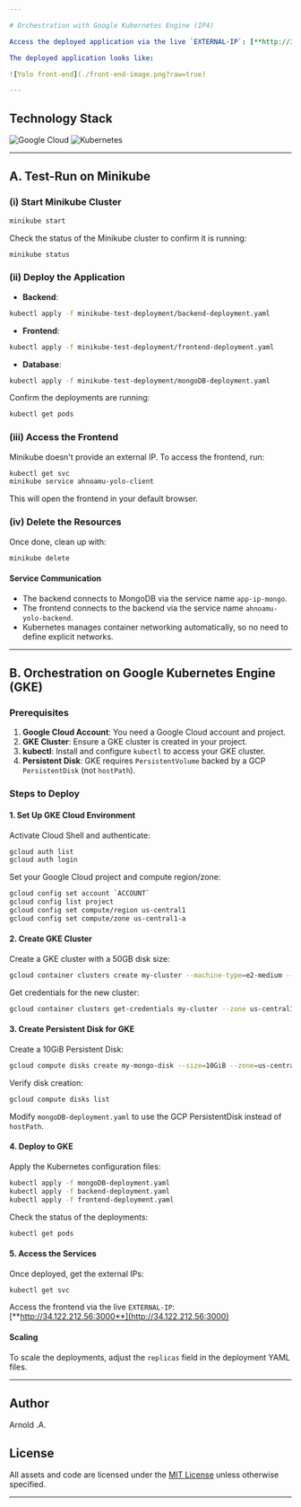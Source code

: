 ```yaml
---

# Orchestration with Google Kubernetes Engine (IP4)

Access the deployed application via the live `EXTERNAL-IP`: [**http://34.122.212.56:3000**](http://34.122.212.56:3000)

The deployed application looks like:

![Yolo front-end](./front-end-image.png?raw=true)

---
```


## Technology Stack

![Google Cloud](https://img.shields.io/badge/GoogleCloud-%234285F4.svg?style=for-the-badge&logo=google-cloud&logoColor=white)
![Kubernetes](https://img.shields.io/badge/kubernetes-%23326ce5.svg?style=for-the-badge&logo=kubernetes&logoColor=white)

---

## A. Test-Run on Minikube

### (i) Start Minikube Cluster
```sh
minikube start
```

Check the status of the Minikube cluster to confirm it is running:
```sh
minikube status
```

### (ii) Deploy the Application

- **Backend**:
```sh
kubectl apply -f minikube-test-deployment/backend-deployment.yaml
```
- **Frontend**:
```sh
kubectl apply -f minikube-test-deployment/frontend-deployment.yaml
```
- **Database**:
```sh
kubectl apply -f minikube-test-deployment/mongoDB-deployment.yaml
```

Confirm the deployments are running:
```sh
kubectl get pods
```

### (iii) Access the Frontend

Minikube doesn't provide an external IP. To access the frontend, run:
```sh
kubectl get svc
minikube service ahnoamu-yolo-client
```
This will open the frontend in your default browser.

### (iv) Delete the Resources

Once done, clean up with:
```sh
minikube delete
```

#### Service Communication

- The backend connects to MongoDB via the service name `app-ip-mongo`.
- The frontend connects to the backend via the service name `ahnoamu-yolo-backend`.
- Kubernetes manages container networking automatically, so no need to define explicit networks.

---

## B. Orchestration on Google Kubernetes Engine (GKE)

### Prerequisites

1. **Google Cloud Account**: You need a Google Cloud account and project.
2. **GKE Cluster**: Ensure a GKE cluster is created in your project.
3. **kubectl**: Install and configure `kubectl` to access your GKE cluster.
4. **Persistent Disk**: GKE requires `PersistentVolume` backed by a GCP `PersistentDisk` (not `hostPath`).

### Steps to Deploy

#### 1. Set Up GKE Cloud Environment

Activate Cloud Shell and authenticate:
```bash
gcloud auth list
gcloud auth login
```

Set your Google Cloud project and compute region/zone:
```bash
gcloud config set account `ACCOUNT`
gcloud config list project
gcloud config set compute/region us-central1
gcloud config set compute/zone us-central1-a
```

#### 2. Create GKE Cluster

Create a GKE cluster with a 50GB disk size:
```bash
gcloud container clusters create my-cluster --machine-type=e2-medium --zone us-central1-a --disk-size 50GB
```

Get credentials for the new cluster:
```bash
gcloud container clusters get-credentials my-cluster --zone us-central1-a
```

#### 3. Create Persistent Disk for GKE

Create a 10GiB Persistent Disk:
```bash
gcloud compute disks create my-mongo-disk --size=10GiB --zone=us-central1-a --type=pd-standard
```

Verify disk creation:
```bash
gcloud compute disks list
```

Modify `mongoDB-deployment.yaml` to use the GCP PersistentDisk instead of `hostPath`.

#### 4. Deploy to GKE

Apply the Kubernetes configuration files:
```bash
kubectl apply -f mongoDB-deployment.yaml
kubectl apply -f backend-deployment.yaml
kubectl apply -f frontend-deployment.yaml
```

Check the status of the deployments:
```bash
kubectl get pods
```

#### 5. Access the Services

Once deployed, get the external IPs:
```bash
kubectl get svc
```

Access the frontend via the live `EXTERNAL-IP`: [**http://34.122.212.56:3000**](http://34.122.212.56:3000)

#### Scaling

To scale the deployments, adjust the `replicas` field in the deployment YAML files.

---

## Author

Arnold .A.

## License

All assets and code are licensed under the [MIT License](https://choosealicense.com/licenses/mit/) unless otherwise specified.

---


